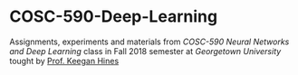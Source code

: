 # COSC-590-Deep-Learning
Assignments, experiments and materials from *COSC-590 Neural Networks and Deep Learning* class in Fall 2018 semester at *Georgetown University* tought by [Prof. Keegan Hines](http://keeganhin.es/)
